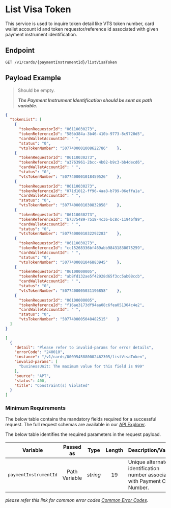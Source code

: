 # List Visa Token

This service is used to inquire token detail like VTS token number, card wallet account id and token requestor/reference id associated with given payment instrument identification.

## Endpoint

`GET /v1/cards/{paymentInstrumentId}/listVisaToken`

## Payload Example

<!--
type: tab
titles: Request, Response, Error
-->

>Should be empty. 
>
>***The Payment Instrument Identification should be sent as path variable.***

<!--
type: tab
--> 

```json
{
  "tokenList": [
    {
      "tokenRequestorId": "06110030273",
      "tokenReferenceId": "586b384a-3b46-410b-9773-8c9720d5",
      "cardWalletAccountId": " ",
      "status": "0",
      "vtsTokenNumber": "5077400001008622786"    },
    {
      "tokenRequestorId": "06110030273",
      "tokenReferenceId": "a3763961-2bcc-4b02-b9c3-bb4decd6",
      "cardWalletAccountId": " ",
      "status": "0",
      "vtsTokenNumber": "5077400001018459526"    },
    {
      "tokenRequestorId": "06110030273",
      "tokenReferenceId": "071d1012-ff96-4aa8-b799-06effa1a",
      "cardWalletAccountId": " ",
      "status": "0",
      "vtsTokenNumber": "5077400001030832858"    },
    {
      "tokenRequestorId": "06110030273",
      "tokenReferenceId": "b7375489-7518-4c36-bc8c-11946f89",
      "cardWalletAccountId": " ",
      "status": "0",
      "vtsTokenNumber": "5077400001032292283"    },
    {
      "tokenRequestorId": "06110030273",
      "tokenReferenceId": "cc15268336bf469abb98431830075259",
      "cardWalletAccountId": " ",
      "status": "0",
      "vtsTokenNumber": "5077400001046883945"    },
    {
      "tokenRequestorId": "06100000005",
      "tokenReferenceId": "ab8fd132ae5f42928d65f3cc5ab08ccb",
      "cardWalletAccountId": " ",
      "status": "0",
      "vtsTokenNumber": "5077400005031196858"    },
    {
      "tokenRequestorId": "06100000005",
      "tokenReferenceId": "f16ae3173df94aa08c6fea051304c4e2",
      "cardWalletAccountId": " ",
      "status": "0",
      "vtsTokenNumber": "5077400005048482515"    }
  ]
}

```

<!--
type: tab
--> 

```json
[
  {
    "detail": "Please refer to invalid-params for error details",
    "errorCode": "240010",
    "instance": "/v1/cards/0009545880002462305/listVisaToken",
    "invalid-params": [
      "businessUnit: The maximum value for this field is 999"
    ],
    "source": "APT",
    "status": 400,
    "title": "Constraint(s) Violated"
  }
]
```

<!-- type: tab-end -->

### Minimum Requirements

The below table contains the mandatory fields required for a successful request. The full request schemas are available in our [API Explorer](../api/?type=get&path=/v1/cards/{paymentInstrumentId}/listVisaToken).

The below table identifies the required parameters in the request payload.

| Variable | Passed as | Type | Length | Description/Values |
| -------- | :-------: | :--: | :------------: | ------------------ |
| `paymentInstrumentId` | Path Variable | *string* | 19 | Unique alternate identification number associated with Payment Card Number. |

*please refer this link for common error codes [Common Error Codes](?path=docs/Common_Error_Code.md).*

